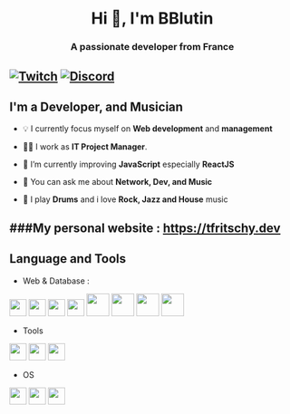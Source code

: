 <h1 align="center">Hi 👋, I'm BBlutin</h1>
<h3 align="center">A passionate developer from France</h3>

[![Twitch](https://img.shields.io/badge/twitch-%239146FF.svg?&style=for-the-badge&logo=twitch&logoColor=white)][twitch]
[![Discord](https://img.shields.io/discord/722431431086964756?label=Discord&logo=Discord)][discord]
---
## I'm a Developer, and Musician

- 💡 I currently focus myself on **Web development** and **management**

- 👨‍💻 I work as **IT Project Manager**.

- 🌱 I’m currently improving **JavaScript** especially **ReactJS**

- 💬 You can ask me about **Network, Dev, and Music**

- 🎵 I play **Drums** and i love **Rock, Jazz and House** music


###My personal website : https://tfritschy.dev
---


## Language and Tools

- Web & Database :
<p align="left">
<img src="https://cdn.jsdelivr.net/gh/devicons/devicon/icons/html5/html5-original.svg" width="30" height="30"/>      
<img src="https://cdn.jsdelivr.net/gh/devicons/devicon/icons/css3/css3-original.svg"   width="30" height="30"/>
<img src="https://cdn.jsdelivr.net/gh/devicons/devicon/icons/javascript/javascript-original.svg" width="30" height="30"/>
<img src="https://cdn.jsdelivr.net/gh/devicons/devicon/icons/nextjs/nextjs-original.svg"  width="30" height="30"/>
<img src="https://cdn.jsdelivr.net/gh/devicons/devicon/icons/react/react-original-wordmark.svg" width="40" height="40"/>
<img src="https://cdn.jsdelivr.net/gh/devicons/devicon/icons/nodejs/nodejs-plain-wordmark.svg" width="40" height="40"/>
<img src="https://cdn.jsdelivr.net/gh/devicons/devicon/icons/firebase/firebase-plain-wordmark.svg" width="40" height="40"/>
<img src="https://cdn.jsdelivr.net/gh/devicons/devicon/icons/graphql/graphql-plain-wordmark.svg" width="40" height="40"/>                  
</p>

- Tools
<p align="left">
<img src="https://cdn.jsdelivr.net/gh/devicons/devicon/icons/illustrator/illustrator-plain.svg" width="30" height="30"/>
<img src="https://cdn.jsdelivr.net/gh/devicons/devicon/icons/git/git-original.svg" width="30" height="30"/>
<img src="https://cdn.jsdelivr.net/gh/devicons/devicon/icons/jetbrains/jetbrains-original.svg" width="30" height="30"/>
          
</p>

- OS 
<p align="left">
<img src="https://cdn.jsdelivr.net/gh/devicons/devicon/icons/linux/linux-original.svg" width="30" height="30"/>
<img src="https://cdn.jsdelivr.net/gh/devicons/devicon/icons/windows8/windows8-original.svg" width="30" height="30"/>
<img src="https://cdn.jsdelivr.net/gh/devicons/devicon/icons/apple/apple-original.svg" width="30" height="30"/>          
</p>

[discord]: https://discord.gg/VMYUXDG
[twitch]: https://www.twitch.tv/notBBlutin
